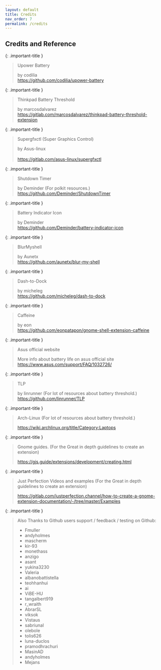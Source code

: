 ```yaml
---
layout: default
title: Credits
nav_order: 7
permalink: /credits
---
```


## Credits and Reference

{: .important-title }
> Upower Battery
>
> by codilia<br><https://github.com/codilia/upower-battery>

{: .important-title }
> Thinkpad Battery Threshold
>
> by marcosdalvarez<br><https://gitlab.com/marcosdalvarez/thinkpad-battery-threshold-extension>

{: .important-title }
> Supergfxctl (Super Graphics Control)
>
> by Asus-linux<br><br><https://gitlab.com/asus-linux/supergfxctl>

{: .important-title }
> Shutdown Timer
>
> by Deminder (For polkit resources.)<br><https://github.com/Deminder/ShutdownTimer>


{: .important-title }
> Battery Indicator Icon
>
> by Deminder<br><https://github.com/Deminder/battery-indicator-icon>


{: .important-title }
> BlurMyshell
>
> by Aunetx<br><https://github.com/aunetx/blur-my-shell>


{: .important-title }
> Dash-to-Dock
>
> by micheleg<br><https://github.com/micheleg/dash-to-dock>


{: .important-title }
> Caffeine
>
> by eon<br><https://github.com/eonpatapon/gnome-shell-extension-caffeine>


{: .important-title }
> Asus official website
>
> More info about battery life on asus official site<br><https://www.asus.com/support/FAQ/1032726/>


{: .important-title }
> TLP
>
> by linrunner (For lot of resources about battery threshold.)<br><https://github.com/linrunner/TLP>


{: .important-title }
> Arch-Linux (For lot of resources about battery threshold.)
>
> [<ins>https://wiki.archlinux.org/title/Category:Laptops</ins>](https://wiki.archlinux.org/title/Category:Laptops)


{: .important-title }
> Gnome guides. (For the Great in depth guidelines to create an extension)
>
> <https://gjs.guide/extensions/development/creating.html>


{: .important-title }
> Just Perfection Videos and examples (For the Great in depth guidelines to create an extension)
>
> <https://gitlab.com/justperfection.channel/how-to-create-a-gnome-extension-documentation/-/tree/master/Examples>


{: .important-title }
> Also Thanks to Github users support / feedback / testing on Github:
>
> * Fmuller
> * andyholmes
> * mascherm
> * kir-93
> * monethass
> * anzigo
> * asant
> * yukina3230
> * Valeria
> * albanobattistella
> * teohhanhui
> * ai
> * ViBE-HU
> * tangalbert919
> * r_wraith
> * AbrarSL
> * viksok
> * Vistaus
> * sabriunal
> * olebole
> * tolis626
> * luna-duclos
> * pramodhrachuri
> * MasinAD
> * andyholmes
> * Mejans
 


